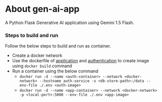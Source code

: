 # About gen-ai-app
A Python Flask Generative AI application using Gemini 1.5 Flash.

### Steps to build and run
Follow the below steps to build and run as container.
* Create a docker network
* Use the dockerfile of [application](https://github.com/harish-167/gen-ai-app/blob/isolate-user-auth/app/dockerfile) and [authentication](https://github.com/harish-167/gen-ai-app/blob/isolate-user-auth/auth/dockerfile) to create image using `docker build` command
* Run a container using the below command
  * `docker run -d --name <auth-container> --network <docker-network> --hostname auth-service -v <db-store-path>:/data --env-file ./.env <auth-image>`
  * `docker run -d --name <app-container> --network <docker-network> -p <local-port>:5000 --env-file ./.env <app-image>`
